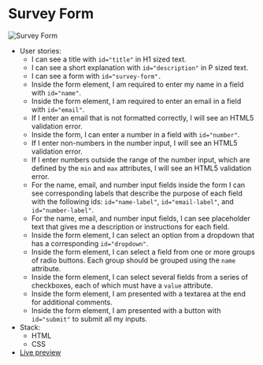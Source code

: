 # Survey Form

![Survey Form]()

* User stories:
  * I can see a title with `id="title"` in H1 sized text.
  * I can see a short explanation with `id="description"` in P sized text.
  * I can see a form with `id="survey-form".`
  * Inside the form element, I am required to enter my name in a field with `id="name"`.
  * Inside the form element, I am required to enter an email in a field with `id="email"`.
  * If I enter an email that is not formatted correctly, I will see an HTML5 validation error.
  * Inside the form, I can enter a number in a field with `id="number"`.
  * If I enter non-numbers in the number input, I will see an HTML5 validation error.
  * If I enter numbers outside the range of the number input, which are defined by the `min` and `max` attributes, I will see an HTML5 validation error.
  * For the name, email, and number input fields inside the form I can see corresponding labels that describe the purpose of each field with the following ids: `id="name-label"`, `id="email-label"`, and `id="number-label"`.
  * For the name, email, and number input fields, I can see placeholder text that gives me a description or instructions for each field.
  * Inside the form element, I can select an option from a dropdown that has a corresponding `id="dropdown"`.
  * Inside the form element, I can select a field from one or more groups of radio buttons. Each group should be grouped using the `name` attribute.
  * Inside the form element, I can select several fields from a series of checkboxes, each of which must have a `value` attribute.
  * Inside the form element, I am presented with a textarea at the end for additional comments.
  * Inside the form element, I am presented with a button with `id="submit"` to submit all my inputs.
* Stack:
  * HTML
  * CSS
* [Live preview](https://erol-fcc-survey-form.surge.sh/)